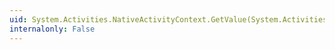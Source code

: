 ```yaml
---
uid: System.Activities.NativeActivityContext.GetValue(System.Activities.Variable)
internalonly: False
---
```

